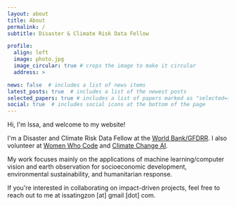 ```yaml
---
layout: about
title: About
permalink: /
subtitle: Disaster & Climate Risk Data Fellow

profile:
  align: left
  image: photo.jpg
  image_circular: true # crops the image to make it circular
  address: >

news: false  # includes a list of news items
latest_posts: true  # includes a list of the newest posts
selected_papers: true # includes a list of papers marked as "selected={true}"
social: true  # includes social icons at the bottom of the page
---
```


Hi, I'm Issa, and welcome to my website!

I'm a Disaster and Climate Risk Data Fellow at the <a href='https://www.gfdrr.org/en'>World Bank/GFDRR</a>. I also volunteer at <a href='https://www.womenwhocode.com/manila/about'>Women Who Code</a> and <a href='https://www.climatechange.ai/'>Climate Change AI</a>. 

My work focuses mainly on the applications of machine learning/computer vision and earth observation for socioeconomic development, environmental sustainability, and humanitarian response. 

If you're interested in collaborating on impact-driven projects, feel free to reach out to me at issatingzon [at] gmail [dot] com.
